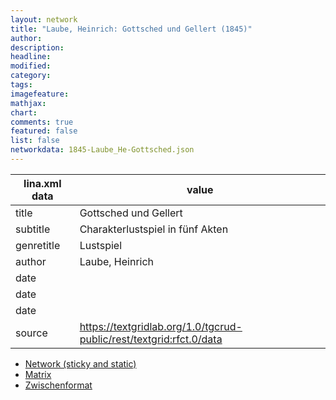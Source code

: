 ```yaml
---
layout: network
title: "Laube, Heinrich: Gottsched und Gellert (1845)"
author:
description:
headline:
modified:
category:
tags:
imagefeature: 
mathjax: 
chart: 
comments: true
featured: false
list: false
networkdata: 1845-Laube_He-Gottsched.json
---
```

lina.xml data  | value
------------- | -------------
title|Gottsched und Gellert
subtitle|Charakterlustspiel in fünf Akten
genretitle|Lustspiel
author|Laube, Heinrich
date|
date|
date|
source|https://textgridlab.org/1.0/tgcrud-public/rest/textgrid:rfct.0/data


* [Network (sticky and static)](/network63)
* [Matrix](/matrix63)
* [Zwischenformat](/lina63 )
